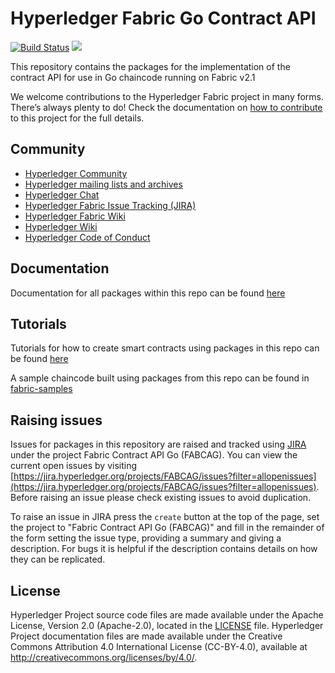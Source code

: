 # Hyperledger Fabric Go Contract API

[![Build Status](https://dev.azure.com/Hyperledger/Fabric-Contract-API-Go/_apis/build/status/Fabric-Contract-API-Go?branchName=main)](https://dev.azure.com/Hyperledger/Fabric-Contract-API-Go/_build/latest?definitionId=48&branchName=main)
[![](http://godoc.org/github.com/hyperledger/fabric-contract-api-go?status.svg)](http://godoc.org/github.com/hyperledger/fabric-contract-api-go)

This repository contains the packages for the implementation of the contract API for use in Go chaincode running on Fabric v2.1

We welcome contributions to the Hyperledger Fabric project in many forms.
There’s always plenty to do! Check the documentation on
[how to contribute][contributing] to this project for the full details.

## Community

- [Hyperledger Community](https://www.hyperledger.org/community)
- [Hyperledger mailing lists and archives](http://lists.hyperledger.org/)
- [Hyperledger Chat](http://chat.hyperledger.org/channel/fabric)
- [Hyperledger Fabric Issue Tracking (JIRA)](https://jira.hyperledger.org/secure/Dashboard.jspa?selectPageId=10104)
- [Hyperledger Fabric Wiki](https://wiki.hyperledger.org/display/Fabric)
- [Hyperledger Wiki](https://wiki.hyperledger.org/)
- [Hyperledger Code of Conduct](https://wiki.hyperledger.org/display/HYP/Hyperledger+Code+of+Conduct)

## Documentation
Documentation for all packages within this repo can be found [here](http://godoc.org/github.com/hyperledger/fabric-contract-api-go)

## Tutorials
Tutorials for how to create smart contracts using packages in this repo can be found [here](./tutorials)

A sample chaincode built using packages from this repo can be found in [fabric-samples](https://github.com/hyperledger/fabric-samples/tree/main/chaincode/fabcar/go)

## Raising issues
Issues for packages in this repository are raised and tracked using [JIRA](https://jira.hyperledger.org) under the project Fabric Contract API Go (FABCAG). You can view the current open issues by visiting [https://jira.hyperledger.org/projects/FABCAG/issues?filter=allopenissues](https://jira.hyperledger.org/projects/FABCAG/issues?filter=allopenissues). Before raising an issue please check existing issues to avoid duplication.

To raise an issue in JIRA press the `create` button at the top of the page, set the project to "Fabric Contract API Go (FABCAG)" and fill in the remainder of the form setting the issue type, providing a summary and giving a description. For bugs it is helpful if the description contains details on how they can be replicated.

## License <a name="license"></a>

Hyperledger Project source code files are made available under the Apache License, Version 2.0 (Apache-2.0), located in the [LICENSE](LICENSE) file. Hyperledger Project documentation files are made available under the Creative Commons Attribution 4.0 International License (CC-BY-4.0), available at http://creativecommons.org/licenses/by/4.0/.

[contributing]: https://hyperledger-fabric.readthedocs.io/en/latest/CONTRIBUTING.html
[grpc]: https://grpc.io/docs/guides/
[protobuf]: https://github.com/protocolbuffers/protobuf/
[rocketchat-image]: https://open.rocket.chat/images/join-chat.svg
[rocketchat-url]: https://chat.hyperledger.org/channel/fabric
